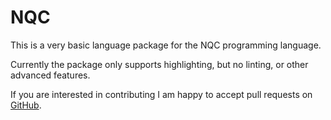 # NQC 

This is a very basic language package for the NQC programming language.

Currently the package only supports highlighting, but no linting, or other advanced features. 

If you are interested in contributing I am happy to accept pull requests on [GitHub](https://github.com/nowaythatsok/nqc_vscode_extension).
